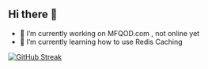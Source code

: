 ## Hi there 👋 

- 🔭 I’m currently working on MFQOD.com , not online yet
- 🌱 I’m currently learning how to use Redis Caching 
  

[![GitHub Streak](https://streak-stats.demolab.com?user=dark0crystal&theme=dark)](https://git.io/streak-stats)
